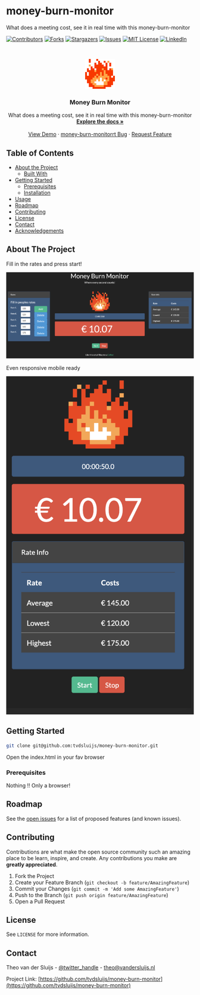 # money-burn-monitor
What does a meeting cost, see it in real time with this money-burn-monitor


<!-- PROJECT SHIELDS -->
[![Contributors][contributors-shield]][contributors-url]
[![Forks][forks-shield]][forks-url]
[![Stargazers][stars-shield]][stars-url]
[![Issues][issues-shield]][issues-url]
[![MIT License][license-shield]][license-url]
[![LinkedIn][linkedin-shield]][linkedin-url]

<!-- PROJECT LOGO -->
<br />
<p align="center">
  <a href="https://github.com/tvdsluijs/money-burn-monitor">
    <img src="assets/tenor.gif" alt="Logo" width="80" height="80">
  </a>

  <h3 align="center">Money Burn Monitor</h3>

  <p align="center">
    What does a meeting cost, see it in real time with this money-burn-monitor
    <br />
    <a href="https://github.com/tvdsluijs/money-burn-monitor"><strong>Explore the docs »</strong></a>
    <br />
    <br />
    <a href="https://github.com/tvdsluijs/money-burn-monitor">View Demo</a>
    ·
    <a href="https://github.com/tvdsluijs/money-burn-monitor/issues">money-burn-monitorrt Bug</a>
    ·
    <a href="https://github.com/tvdsluijs/money-burn-monitor/issues">Request Feature</a>
  </p>
</p>


<!-- TABLE OF CONTENTS -->
## Table of Contents

* [About the Project](#about-the-project)
  * [Built With](#built-with)
* [Getting Started](#getting-started)
  * [Prerequisites](#prerequisites)
  * [Installation](#installation)
* [Usage](#usage)
* [Roadmap](#roadmap)
* [Contributing](#contributing)
* [License](#license)
* [Contact](#contact)
* [Acknowledgements](#acknowledgements)



<!-- ABOUT THE PROJECT -->
## About The Project

Fill in the rates and press start!

![Money-Burn-Monitor](assets/money-burn-monitor.16.png)

Even responsive mobile ready

![Money-Burn-Monitor](assets/money-burn-monitor.02.png)


<!-- GETTING STARTED -->
## Getting Started

```sh
git clone git@github.com:tvdsluijs/money-burn-monitor.git
```

Open the index.html in your fav browser

### Prerequisites

Nothing !! Only a browser!


<!-- ROADMAP -->
## Roadmap

See the [open issues](https://github.com/tvdsluijs/money-burn-monitor/issues) for a list of proposed features (and known issues).


<!-- CONTRIBUTING -->
## Contributing

Contributions are what make the open source community such an amazing place to be learn, inspire, and create. Any contributions you make are **greatly appreciated**.

1. Fork the Project
2. Create your Feature Branch (`git checkout -b feature/AmazingFeature`)
3. Commit your Changes (`git commit -m 'Add some AmazingFeature'`)
4. Push to the Branch (`git push origin feature/AmazingFeature`)
5. Open a Pull Request



<!-- LICENSE -->
## License

See `LICENSE` for more information.

<!-- CONTACT -->
## Contact

Theo van der Sluijs - [@twitter_handle](https://twitter.com/twitter_handle) - theo@vandersluijs.nl

Project Link: [https://github.com/tvdsluijs/money-burn-monitor](https://github.com/tvdsluijs/money-burn-monitor)


<!-- MARKDOWN LINKS & IMAGES -->
<!-- https://www.markdownguide.org/basic-syntax/#reference-style-links -->
[contributors-shield]: https://img.shields.io/github/contributors/tvdsluijs/money-burn-monitor.svg?style=flat-square
[contributors-url]: https://github.com/tvdsluijs/money-burn-monitor/graphs/contributors
[forks-shield]: https://img.shields.io/github/forks/tvdsluijs/money-burn-monitor.svg?style=flat-square
[forks-url]: https://github.com/tvdsluijs/money-burn-monitor/network/members
[stars-shield]: https://img.shields.io/github/stars/tvdsluijs/money-burn-monitor.svg?style=flat-square
[stars-url]: https://github.com/tvdsluijs/money-burn-monitor/stargazers
[issues-shield]: https://img.shields.io/github/issues/tvdsluijs/money-burn-monitor.svg?style=flat-square
[issues-url]: https://github.com/tvdsluijs/money-burn-monitor/issues
[license-shield]: https://img.shields.io/github/license/tvdsluijs/money-burn-monitor.svg?style=flat-square
[license-url]: https://github.com/tvdsluijs/money-burn-monitor/blob/master/LICENSE.txt
[linkedin-shield]: https://img.shields.io/badge/-LinkedIn-black.svg?style=flat-square&logo=linkedin&colorB=555
[linkedin-url]: https://linkedin.com/in/tvdsluijs